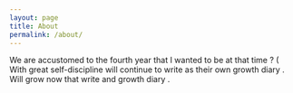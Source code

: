 ```yaml
---
layout: page
title: About
permalink: /about/
---
```


We are accustomed to the fourth year that I wanted to be at that time ? ( With great self-discipline will continue to write as their own growth diary . Will grow now that write and growth diary .
